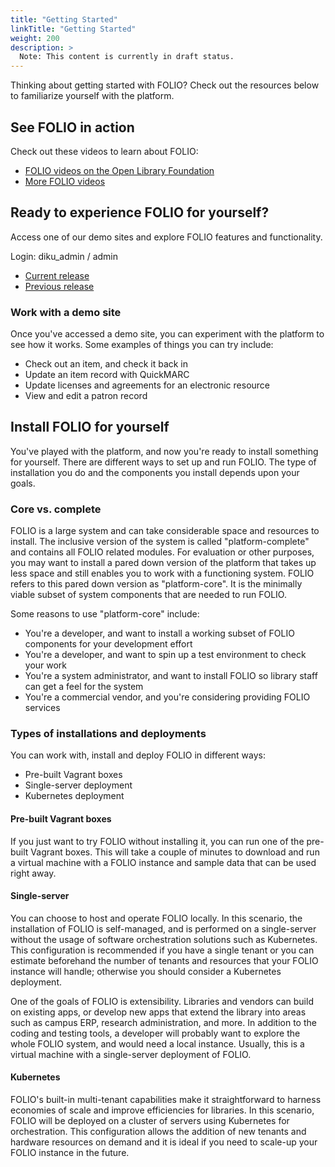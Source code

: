 ```yaml
---
title: "Getting Started"
linkTitle: "Getting Started"
weight: 200
description: >
  Note: This content is currently in draft status.
---
```


Thinking about getting started with FOLIO?  Check out the resources below to familiarize yourself with the platform.

## See FOLIO in action

Check out these videos to learn about FOLIO:

* [FOLIO videos on the Open Library Foundation](https://www.youtube.com/c/OpenLibraryFoundation)
* [More FOLIO videos](https://www.youtube.com/watch?v=pTKjaE99QI4&list=PLMocoPoiGkwfNHau9jqASXk5BAwcd5ekk)

## Ready to experience FOLIO for yourself?

Access one of our demo sites and explore FOLIO features and functionality.

Login: diku_admin / admin

* [Current release](https://folio-goldenrod.dev.folio.org)
* [Previous release](https://folio-fameflower.dev.folio.org)

### Work with a demo site

Once you've accessed a demo site, you can experiment with the platform to see how it works.  Some examples of things you can try include:

* Check out an item, and check it back in
* Update an item record with QuickMARC
* Update licenses and agreements for an electronic resource
* View and edit a patron record

## Install FOLIO for yourself

You've played with the platform, and now you're ready to install something for yourself. There are different ways to set up and run FOLIO. The type of installation you do and the components you install depends upon your goals.

### Core vs. complete

FOLIO is a large system and can take considerable space and resources to install.  The inclusive version of the system is called "platform-complete" and contains all FOLIO related modules. For evaluation or other purposes, you may want to install a pared down version of the platform that takes up less space and still enables you to work with a functioning system. FOLIO refers to this pared down version as "platform-core". It is the minimally viable subset of system components that are needed to run FOLIO.

Some reasons to use "platform-core" include:

* You're a developer, and want to install a working subset of FOLIO components for your development effort
* You're a developer, and want to spin up a test environment to check your work
* You're a system administrator, and want to install FOLIO so library staff can get a feel for the system
* You're a commercial vendor, and you're considering providing FOLIO services

### Types of installations and deployments

You can work with, install and deploy FOLIO in different ways:

* Pre-built Vagrant boxes
* Single-server deployment
* Kubernetes deployment

#### Pre-built Vagrant boxes

If you just want to try FOLIO without installing it, you can run one of the pre-built Vagrant boxes. This will take a couple of minutes to download and run a virtual machine with a FOLIO instance and sample data that can be used right away.

#### Single-server

You can choose to host and operate FOLIO locally. In this scenario, the installation of FOLIO is self-managed, and is performed on a single-server without the usage of software orchestration solutions such as Kubernetes. This configuration is recommended if you have a single tenant or you can estimate beforehand the number of tenants and resources that your FOLIO instance will handle; otherwise you should consider a Kubernetes deployment.

One of the goals of FOLIO is extensibility. Libraries and vendors can build on existing apps, or develop new apps that extend the library into areas such as campus ERP, research administration, and more. In addition to the coding and testing tools, a developer will probably want to explore the whole FOLIO system, and would need a local instance. Usually, this is a virtual machine with a single-server deployment of FOLIO.

#### Kubernetes

FOLIO's built-in multi-tenant capabilities make it straightforward to harness economies of scale and improve efficiencies for libraries. In this scenario, FOLIO will be deployed on a cluster of servers using Kubernetes for orchestration. This configuration allows the addition of new tenants and hardware resources on demand and it is ideal if you need to scale-up your FOLIO instance in the future.
